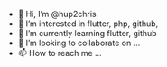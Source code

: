 - 👋 Hi, I’m @hup2chris
- 👀 I’m interested in flutter, php, github, 
- 🌱 I’m currently learning flutter, github
- 💞️ I’m looking to collaborate on ...
- 📫 How to reach me ...

<!---
hup2chris/hup2chris is a ✨ special ✨ repository because its `README.md` (this file) appears on your GitHub profile.
You can click the Preview link to take a look at your changes.
--->

